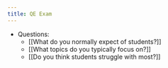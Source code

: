 ```yaml
---
title: QE Exam
---
```


- Questions:
	- [[What do you normally expect of students?]]
	- [[What topics do you typically focus on?]]
	- [[Do you think students struggle with most?]]